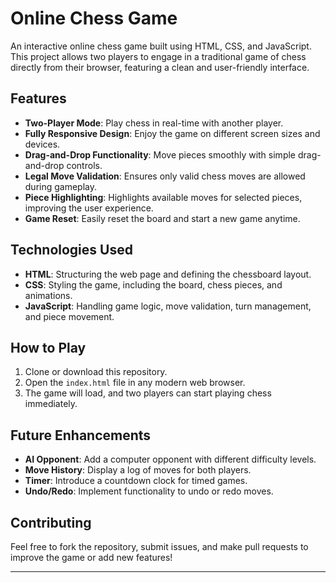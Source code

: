 # Online Chess Game

An interactive online chess game built using HTML, CSS, and JavaScript. This project allows two players to engage in a traditional game of chess directly from their browser, featuring a clean and user-friendly interface.

## Features
- **Two-Player Mode**: Play chess in real-time with another player.
- **Fully Responsive Design**: Enjoy the game on different screen sizes and devices.
- **Drag-and-Drop Functionality**: Move pieces smoothly with simple drag-and-drop controls.
- **Legal Move Validation**: Ensures only valid chess moves are allowed during gameplay.
- **Piece Highlighting**: Highlights available moves for selected pieces, improving the user experience.
- **Game Reset**: Easily reset the board and start a new game anytime.

## Technologies Used
- **HTML**: Structuring the web page and defining the chessboard layout.
- **CSS**: Styling the game, including the board, chess pieces, and animations.
- **JavaScript**: Handling game logic, move validation, turn management, and piece movement.

## How to Play
1. Clone or download this repository.
2. Open the `index.html` file in any modern web browser.
3. The game will load, and two players can start playing chess immediately.

## Future Enhancements
- **AI Opponent**: Add a computer opponent with different difficulty levels.
- **Move History**: Display a log of moves for both players.
- **Timer**: Introduce a countdown clock for timed games.
- **Undo/Redo**: Implement functionality to undo or redo moves.

## Contributing
Feel free to fork the repository, submit issues, and make pull requests to improve the game or add new features!

---
